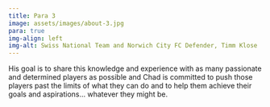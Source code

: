 ```yaml
---
title: Para 3
image: assets/images/about-3.jpg
para: true
img-align: left
img-alt: Swiss National Team and Norwich City FC Defender, Timm Klose
---
```


His goal is to share this knowledge and experience with as many passionate and determined players as possible and Chad is committed to push those players past the limits of what they can do and to help them achieve their goals and aspirations… whatever they might be.
